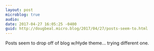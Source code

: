 ```yaml
---
layout: post
microblog: true
audio: 
date: 2017-04-27 16:05:25 -0400
guid: http://dougbeal.micro.blog/2017/04/27/posts-seem-to.html
---
```

Posts seem to drop off of blog w/Hyde theme... trying different one.
